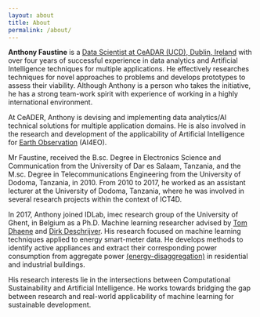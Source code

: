 ```yaml
---
layout: about
title: About
permalink: /about/
---
```


**Anthony Faustine**  is a [Data Scientist at CeADAR (UCD), Dublin, Ireland](https://www.ceadar.ie/) with over four years of successful experience in data analytics and Artificial Intelligence techniques for multiple applications. He effectively researches techniques for novel approaches to problems and develops prototypes to assess their viability. Although Anthony is a person who takes the initiative, he has a strong team-work spirit with experience of working in a highly international environment. 

At CeADER, Anthony is devising and implementing data analytics/AI technical solutions for multiple application domains. He is also involved in the research and development of the applicability of Artificial Intelligence for [Earth Observation](https://en.wikipedia.org/wiki/Earth_observation) (AI4EO).

 Mr Faustine, received the B.sc. Degree in Electronics Science and Communication from the University of Dar es Salaam, Tanzania, and the M.sc. Degree in Telecommunications Engineering from the University of Dodoma, Tanzania, in 2010. From 2010 to 2017, he worked as an assistant lecturer at the University of Dodoma, Tanzania, where he was involved in several research projects within the context of ICT4D. 

In 2017, Anthony joined IDLab, imec research group of the University of Ghent, in Belgium as a Ph.D. Machine learning researcher advised by [Tom Dhaene](http://sumo.intec.ugent.be/?q=tdhaene) and [Dirk Deschrijver](http://sumo.intec.ugent.be/members?q=ddeschrijver). His research focused on machine learning techniques applied to energy smart-meter data. He develops methods to identify active appliances and extract their corresponding power consumption from aggregate power [(energy-disaggregation)](https://en.wikipedia.org/wiki/Nonintrusive_load_monitoring) in residential and industrial buildings. 

His research interests lie in the intersections between Computational Sustainability and Artificial Intelligence. He works towards bridging the gap between research and real-world applicability of machine learning for sustainable development.
